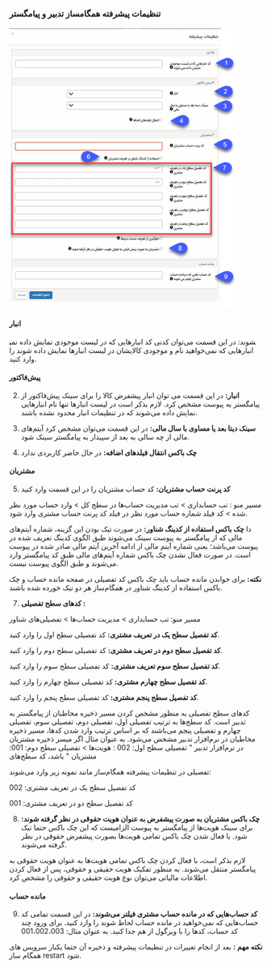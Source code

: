 ### تنظیمات پیشرفته همگامساز تدبیر و پیامگستر

![](hamgaamsaztadbir.png)

#### انبار

نی	کد انبارهایی که در لیست موجودی نمایش داده نمی‎شوند: در این قسمت می‌توان کد انبارهایی که نمی‌خواهید نام و موجودی کالایشان در لیست انبارها نمایش داده شوند را وارد کنید.

#### پیش‌فاکتور

2.	**انبار:** در این قسمت می توان انبار پیشفرض کالا را برای سینک پیش‌فاکتور از پیامگستر به پیوست مشخص کرد. لازم بذکر است در لیست انبارها تنها نام انبارهایی نمایش داده می‌شوند که در تنظیمات انبار محدود نشده باشند.

3.	**سینک دیتا بعد یا مساوی با سال مالی:** در این قسمت می‌توان مشخص کرد آیتم‌های مالی از چه سالی به بعد از سپیدار به پیامگستر سینک شود.

4.	**چک باکس انتقال فیلدهای اضافه:** در حال حاضر کاربردی ندارد

#### مشتریان

5.	**کد پرنت حساب مشتریان:** کد حساب مشتریان را در این قسمت وارد کنید

 مسیر منو : تب حسابداری > تب مدیریت حساب‌ها در سطح کل > وارد حساب مورد نظر شده > کد فیلد شماره حساب مورد نظر در فیلد کد پرنت حساب مشتری وارد شود.

دا	**چک باکس استفاده از کدینگ شناور:** در صورت تیک بودن این گزینه، شماره آیتم‌های مالی که از پیامگستر به پیوست سینک می‌شوند طبق الگوی کدینگ تعریف شده در پیوست می‌باشد؛ یعنی شماره آیتم مالی از ادامه آخرین آیتم ‌مالی صادر شده در پیوست است. در صورت فعال نشدن چک باکس شماره آیتم‌های مالی طبق کد پیامگستر وارد می‌شوند و طبق الگوی پیوست نیست.

**نکته:** برای خواندن مانده حساب باید چک باکس کد تفصیلی در صفحه مانده حساب و چک باکس استفاده از کدینگ شناور در همگام‌ساز هر دو تیک خورده شده باشند.

7.	**کدهای سطح‌ تفصیلی :**

مسیر منو: تب حسابداری >  مدیریت حساب‌ها >  تفصیلی‌های شناور

**کد تفصیل سطح یک در تعریف مشتری:** کد تفصیلی سطح اول را وارد کنید.

**کد تفصیل سطح دوم در تعریف مشتری:** کد تفصیلی سطح دوم را وارد کنید.

**کد تفصیل سطح سوم تعریف مشتری:** کد تفصیلی سطح سوم را وارد کنید.

**کد تفصیل سطح چهارم مشتری:** کد تفصیلی سطح چهارم را وارد کنید.

**کد تفصیل سطح پنجم مشتری:** کد تفصیلی سطح پنجم را وارد کنید.

کدهای سطح تفصیلی به منظور مشخص کردن مسیر ذخیره مخاطبان از پیامگستر به تدبیر است. کد سطح‌‌ها به ترتیب تفصیلی اول، تفصیلی دوم، تفصیلی سوم، تفصیلی چهارم و تفصیلی پنجم می‌باشند که بر اساس ترتیب وارد شدن کدها، مسیر ذخیره مخاطبان در نرم‌افزار تدبیر مشخص می‌شود. به عنوان مثال اگر میسر ذخیره مشتریان در نرم‌افزار تدبیر " تفصیلی سطح اول: 002 : هویت‌ها > تفصیلی سطح دوم: 001: مشتریان "  باشد، کد سطح‌های

تفصیلی در تنظیمات پیشرفته همگام‌ساز مانند نمونه زیر وارد می‌شوند: 

کد تفصیل سطح یک در تعریف مشتری: 002

کد تفصیل سطح دو در تعریف مشتری: 001

8.	**چک باکس مشتریان به صورت پیشفرض به عنوان هویت حقوقی در نظر گرفته شوند:** برای سینک هویت‌ها از پیامگستر به پیوست الزامیست که این چک
باکس حتما تیک شود. با فعال شدن چک باکس تمامی هویت‌ها بصورت پیشفرض حقوقی در نظر گرفته می‌شوند.

لازم بذکر است، با فعال کردن چک باکس تمامی هویت‌ها به عنوان هویت حقوقی به پیامگستر منتقل می‌شوند. به منظور تفکیک هویت حقیقی و حقوقی، پس از فعال کردن اطلاعات مالیاتی می‌توان نوع هویت حقیقی و حقوقی را مشخص کرد.

#### مانده‌ حساب 

9.	 **کد حساب‌هایی که در مانده حساب مشتری فیلتر می‌شوند:** در این قسمت تمامی کد‍ حساب‌هایی که نمی‌خواهید در مانده حساب لحاظ شوند را وارد کنید. برای ورود چند کد حساب، کدها را با ویرگول از هم جدا کنید. به عنوان مثال: 001،002،003

**نکته مهم :** بعد از انجام تغییرات در تنظیمات پیشرفته و ذخیره آن حتما یکبار سرویس های همگام ساز restart  شود.


